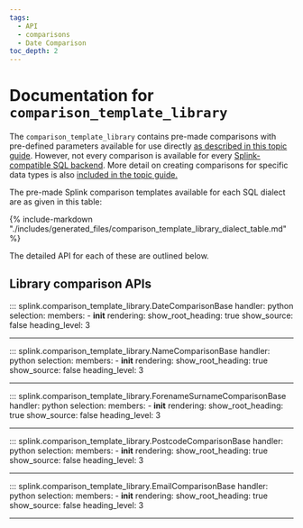 ```yaml
---
tags:
  - API
  - comparisons
  - Date Comparison
toc_depth: 2
---
```


# Documentation for `comparison_template_library`

The `comparison_template_library` contains pre-made comparisons with pre-defined parameters available for use directly [as described in this topic guide](./topic_guides/comparisons/customising_comparisons.html#method-2-using-the-comparisontemplatelibrary).
However, not every comparison is available for every [Splink-compatible SQL backend](./topic_guides/splink_fundamentals/backends.html). More detail on creating comparisons for specific data types is also [included in the topic guide.](./topic_guides/comparisons/customising_comparisons.html#creating-comparisons-for-specific-data-types)

The pre-made Splink comparison templates available for each SQL dialect are as given in this table:

{% include-markdown "./includes/generated_files/comparison_template_library_dialect_table.md" %}



The detailed API for each of these are outlined below.

## Library comparison APIs

::: splink.comparison_template_library.DateComparisonBase
    handler: python
    selection:
      members:
        -  __init__
    rendering:
      show_root_heading: true
      show_source: false
      heading_level: 3

---

::: splink.comparison_template_library.NameComparisonBase
    handler: python
    selection:
      members:
        -  __init__
    rendering:
      show_root_heading: true
      show_source: false
      heading_level: 3

---

::: splink.comparison_template_library.ForenameSurnameComparisonBase
    handler: python
    selection:
      members:
        -  __init__
    rendering:
      show_root_heading: true
      show_source: false
      heading_level: 3

---

::: splink.comparison_template_library.PostcodeComparisonBase
    handler: python
    selection:
      members:
        -  __init__
    rendering:
      show_root_heading: true
      show_source: false
      heading_level: 3

---

::: splink.comparison_template_library.EmailComparisonBase
    handler: python
    selection:
      members:
        -  __init__
    rendering:
      show_root_heading: true
      show_source: false
      heading_level: 3

---